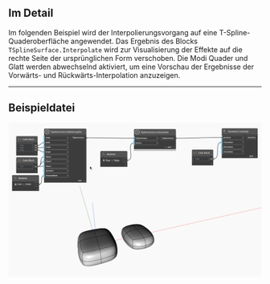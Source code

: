 ## Im Detail
Im folgenden Beispiel wird der Interpolierungsvorgang auf eine T-Spline-Quaderoberfläche angewendet. Das Ergebnis des Blocks `TSplineSurface.Interpolate` wird zur Visualisierung der Effekte auf die rechte Seite der ursprünglichen Form verschoben. Die Modi Quader und Glatt werden abwechselnd aktiviert, um eine Vorschau der Ergebnisse der Vorwärts- und Rückwärts-Interpolation anzuzeigen.
___
## Beispieldatei

![TSplineSurface.Interpolate](./Autodesk.DesignScript.Geometry.TSpline.TSplineSurface.Interpolate_img.gif)
